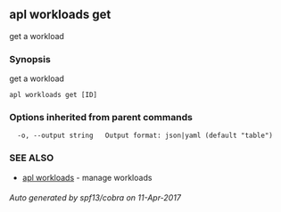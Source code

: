 ## apl workloads get

get a workload

### Synopsis


get a workload

```
apl workloads get [ID]
```

### Options inherited from parent commands

```
  -o, --output string   Output format: json|yaml (default "table")
```

### SEE ALSO
* [apl workloads](apl_workloads.md)	 - manage workloads

###### Auto generated by spf13/cobra on 11-Apr-2017
